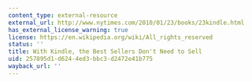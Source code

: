 ```yaml
---
content_type: external-resource
external_url: http://www.nytimes.com/2010/01/23/books/23kindle.html
has_external_license_warning: true
license: https://en.wikipedia.org/wiki/All_rights_reserved
status: ''
title: With Kindle, the Best Sellers Don't Need to Sell
uid: 257895d1-d624-4ed3-bbc3-d2472e41b775
wayback_url: ''
---
```

